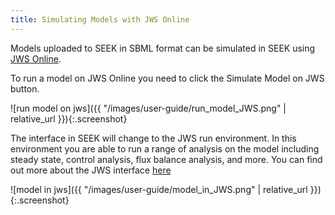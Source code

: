 ```yaml
---
title: Simulating Models with JWS Online
---
```


Models uploaded to SEEK in SBML format can be simulated in SEEK using [JWS Online](http://jjj.mib.ac.uk/).

To run a model on JWS Online you need to click the Simulate Model on JWS button. 

![run model on jws]({{ "/images/user-guide/run_model_JWS.png" |  relative_url }}){:.screenshot}

The interface in SEEK will change to the JWS run environment. In this environment you are able to run a range of analysis on the model including steady state, control analysis, flux balance analysis, and more. 
You can find out more about the JWS interface [here](http://jws-docs.readthedocs.io/)

![model in jws]({{ "/images/user-guide/model_in_JWS.png" |  relative_url }}){:.screenshot}